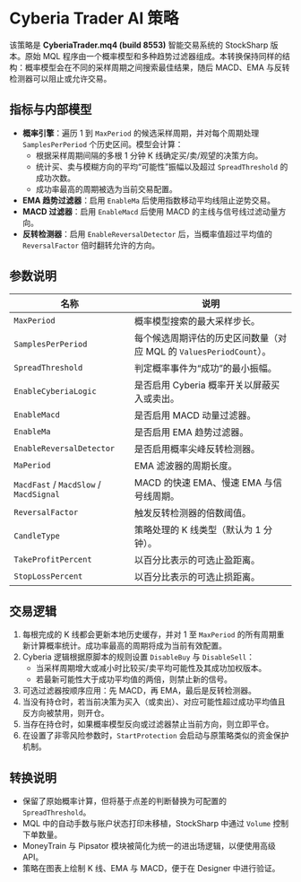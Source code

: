 # Cyberia Trader AI 策略

该策略是 **CyberiaTrader.mq4 (build 8553)** 智能交易系统的 StockSharp 版本。原始 MQL 程序由一个概率模型和多种趋势过滤器组成。本转换保持同样的结构：概率模型会在不同的采样周期之间搜索最佳结果，随后 MACD、EMA 与反转检测器可以阻止或允许交易。

## 指标与内部模型

- **概率引擎**：遍历 1 到 `MaxPeriod` 的候选采样周期，并对每个周期处理 `SamplesPerPeriod` 个历史区间。模型会计算：
  - 根据采样周期间隔的多根 1 分钟 K 线确定买/卖/观望的决策方向。
  - 统计买、卖与模糊方向的平均“可能性”振幅以及超过 `SpreadThreshold` 的成功次数。
  - 成功率最高的周期被选为当前交易配置。
- **EMA 趋势过滤器**：启用 `EnableMa` 后使用指数移动平均线阻止逆势交易。
- **MACD 过滤器**：启用 `EnableMacd` 后使用 MACD 的主线与信号线过滤动量方向。
- **反转检测器**：启用 `EnableReversalDetector` 后，当概率值超过平均值的 `ReversalFactor` 倍时翻转允许的方向。

## 参数说明

| 名称 | 说明 |
| --- | --- |
| `MaxPeriod` | 概率模型搜索的最大采样步长。 |
| `SamplesPerPeriod` | 每个候选周期评估的历史区间数量（对应 MQL 的 `ValuesPeriodCount`）。 |
| `SpreadThreshold` | 判定概率事件为“成功”的最小振幅。 |
| `EnableCyberiaLogic` | 是否启用 Cyberia 概率开关以屏蔽买入或卖出。 |
| `EnableMacd` | 是否启用 MACD 动量过滤器。 |
| `EnableMa` | 是否启用 EMA 趋势过滤器。 |
| `EnableReversalDetector` | 是否启用概率尖峰反转检测器。 |
| `MaPeriod` | EMA 滤波器的周期长度。 |
| `MacdFast` / `MacdSlow` / `MacdSignal` | MACD 的快速 EMA、慢速 EMA 与信号线周期。 |
| `ReversalFactor` | 触发反转检测器的倍数阈值。 |
| `CandleType` | 策略处理的 K 线类型（默认为 1 分钟）。 |
| `TakeProfitPercent` | 以百分比表示的可选止盈距离。 |
| `StopLossPercent` | 以百分比表示的可选止损距离。 |

## 交易逻辑

1. 每根完成的 K 线都会更新本地历史缓存，并对 1 至 `MaxPeriod` 的所有周期重新计算概率统计。成功率最高的周期将成为当前有效配置。
2. Cyberia 逻辑根据原脚本的规则设置 `DisableBuy` 与 `DisableSell`：
   - 当采样周期增大或减小时比较买/卖平均可能性及其成功加权版本。
   - 若最新可能性大于成功平均值的两倍，则禁止新的信号。
3. 可选过滤器按顺序应用：先 MACD，再 EMA，最后是反转检测器。
4. 当没有持仓时，若当前决策为买入（或卖出）、对应可能性超过成功平均值且反方向被禁用，则开仓。
5. 当存在持仓时，如果概率模型反向或过滤器禁止当前方向，则立即平仓。
6. 在设置了非零风险参数时，`StartProtection` 会启动与原策略类似的资金保护机制。

## 转换说明

- 保留了原始概率计算，但将基于点差的判断替换为可配置的 `SpreadThreshold`。
- MQL 中的自动手数与账户状态打印未移植，StockSharp 中通过 `Volume` 控制下单数量。
- MoneyTrain 与 Pipsator 模块被简化为统一的进出场逻辑，以便使用高级 API。
- 策略在图表上绘制 K 线、EMA 与 MACD，便于在 Designer 中进行验证。

